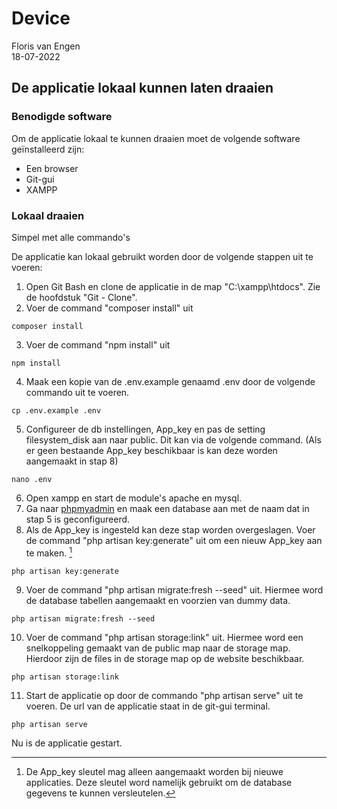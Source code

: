 # Device

Floris van Engen <br/>
18-07-2022

## De applicatie lokaal kunnen laten draaien

### Benodigde software

Om de applicatie lokaal te kunnen draaien moet de volgende software geïnstalleerd zijn:

- Een browser
- Git-gui
- XAMPP

### Lokaal draaien

Simpel met alle commando's

De applicatie kan lokaal gebruikt worden door de volgende stappen uit te voeren:

1. Open Git Bash en clone de applicatie in de map "C:\xampp\htdocs". Zie de hoofdstuk "Git - Clone".
2. Voer de command "composer install" uit

```text
composer install
```

3. Voer de command "npm install" uit

```text
npm install
```

4. Maak een kopie van de .env.example genaamd .env door de volgende commando uit te voeren.

```text
cp .env.example .env
```

5. Configureer de db instellingen, App_key en pas de setting filesystem_disk aan naar public. Dit kan via de volgende
   command. (Als er geen bestaande App_key beschikbaar is kan deze worden aangemaakt in stap 8)

```text
nano .env
```

6. Open xampp en start de module's apache en mysql.
7. Ga naar [phpmyadmin](http://localhost/phpmyadmin/index.php) en maak een database aan met de naam dat in stap 5 is
   geconfigureerd.
8. Als de App_key is ingesteld kan deze stap worden overgeslagen. Voer de command "php artisan key:generate" uit om een
   nieuw App_key aan te maken. [^1]

```text
php artisan key:generate
```

9. Voer de command "php artisan migrate:fresh --seed" uit. Hiermee word de database tabellen aangemaakt en voorzien van
   dummy data.

```text
php artisan migrate:fresh --seed
```

10. Voer de command "php artisan storage:link" uit. Hiermee word een snelkoppeling gemaakt van de public map naar de
    storage map. Hierdoor zijn de files in de storage map op de website beschikbaar.

```text
php artisan storage:link
```

11. Start de applicatie op door de commando "php artisan serve" uit te voeren. De url van de applicatie staat in de
    git-gui terminal.

```text
php artisan serve
```

Nu is de applicatie gestart.

[^1]: De App_key sleutel mag alleen aangemaakt worden bij nieuwe applicaties. Deze sleutel word namelijk gebruikt om de
  database gegevens te kunnen versleutelen.
